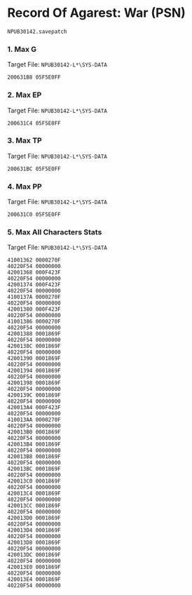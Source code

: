 #  Record Of Agarest: War (PSN) 

`NPUB30142.savepatch`

### 1. Max G

Target File: `NPUB30142-L*\SYS-DATA`

```
200631B8 05F5E0FF
```

### 2. Max EP

Target File: `NPUB30142-L*\SYS-DATA`

```
200631C4 05F5E0FF
```

### 3. Max TP

Target File: `NPUB30142-L*\SYS-DATA`

```
200631BC 05F5E0FF
```

### 4. Max PP

Target File: `NPUB30142-L*\SYS-DATA`

```
200631C0 05F5E0FF
```

### 5. Max All Characters Stats

Target File: `NPUB30142-L*\SYS-DATA`

```
41001362 0000270F
40220F54 00000000
42001368 000F423F
40220F54 00000000
42001374 000F423F
40220F54 00000000
4100137A 0000270F
40220F54 00000000
42001380 000F423F
40220F54 00000000
41001386 0000270F
40220F54 00000000
42001388 0001869F
40220F54 00000000
4200138C 0001869F
40220F54 00000000
42001390 0001869F
40220F54 00000000
42001394 0001869F
40220F54 00000000
42001398 0001869F
40220F54 00000000
4200139C 0001869F
40220F54 00000000
420013A4 000F423F
40220F54 00000000
410013AA 0000270F
40220F54 00000000
420013B0 0001869F
40220F54 00000000
420013B4 0001869F
40220F54 00000000
420013B8 0001869F
40220F54 00000000
420013BC 0001869F
40220F54 00000000
420013C0 0001869F
40220F54 00000000
420013C4 0001869F
40220F54 00000000
420013CC 0001869F
40220F54 00000000
420013D0 0001869F
40220F54 00000000
420013D4 0001869F
40220F54 00000000
420013D8 0001869F
40220F54 00000000
420013DC 0001869F
40220F54 00000000
420013E0 0001869F
40220F54 00000000
420013E4 0001869F
40220F54 00000000
```

